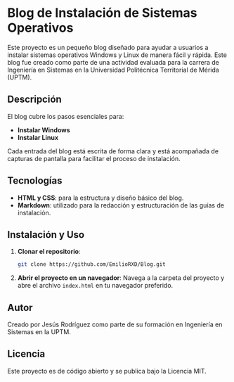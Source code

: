 # Blog de Instalación de Sistemas Operativos

Este proyecto es un pequeño blog diseñado para ayudar a usuarios a instalar sistemas operativos Windows y Linux de manera fácil y rápida. Este blog fue creado como parte de una actividad evaluada para la carrera de Ingeniería en Sistemas en la Universidad Politécnica Territorial de Mérida (UPTM).

## Descripción

El blog cubre los pasos esenciales para:

- **Instalar Windows**
- **Instalar Linux**

Cada entrada del blog está escrita de forma clara y está acompañada de capturas de pantalla para facilitar el proceso de instalación.

## Tecnologías

- **HTML y CSS**: para la estructura y diseño básico del blog.
- **Markdown**: utilizado para la redacción y estructuración de las guías de instalación.

## Instalación y Uso

1. **Clonar el repositorio**:
   ```bash
   git clone https://github.com/EmilioRXD/Blog.git
   ```

2. **Abrir el proyecto en un navegador**:
   Navega a la carpeta del proyecto y abre el archivo `index.html` en tu navegador preferido.


## Autor

Creado por Jesús Rodríguez como parte de su formación en Ingeniería en Sistemas en la UPTM.

## Licencia

Este proyecto es de código abierto y se publica bajo la Licencia MIT.
